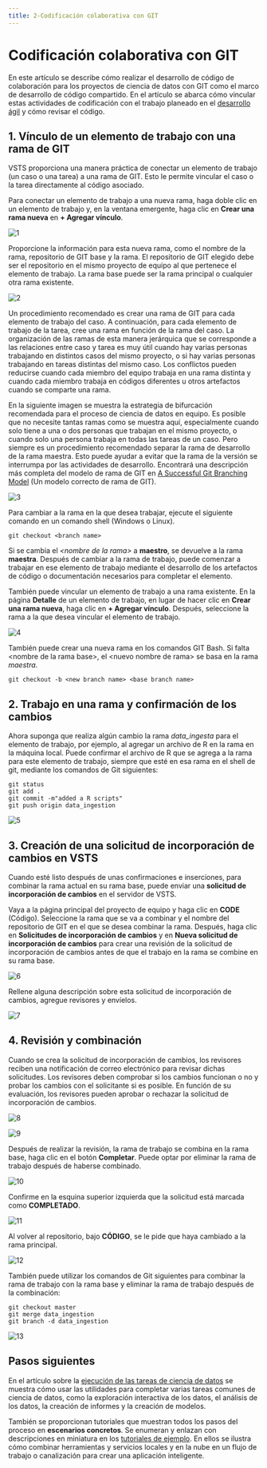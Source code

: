 ```yaml
---
title: 2-Codificación colaborativa con GIT 
---
```

# <a name="collaborative-coding-with-git"></a>Codificación colaborativa con GIT

En este artículo se describe cómo realizar el desarrollo de código de colaboración para los proyectos de ciencia de datos con GIT como el marco de desarrollo de código compartido. En el artículo se abarca cómo vincular estas actividades de codificación con el trabajo planeado en el [desarrollo ágil](agile-development.md) y cómo revisar el código.


## 1. <a name='Linkaworkitemwithagitbranch-1'></a>Vínculo de un elemento de trabajo con una rama de GIT 

VSTS proporciona una manera práctica de conectar un elemento de trabajo (un caso o una tarea) a una rama de GIT. Esto le permite vincular el caso o la tarea directamente al código asociado. 

Para conectar un elemento de trabajo a una nueva rama, haga doble clic en un elemento de trabajo y, en la ventana emergente, haga clic en **Crear una rama nueva** en **+ Agregar vínculo**.  

![1](https://s3.amazonaws.com/bigdatamx/1-sprint-board-view.png)

Proporcione la información para esta nueva rama, como el nombre de la rama, repositorio de GIT base y la rama. El repositorio de GIT elegido debe ser el repositorio en el mismo proyecto de equipo al que pertenece el elemento de trabajo. La rama base puede ser la rama principal o cualquier otra rama existente.

![2](https://s3.amazonaws.com/bigdatamx/2-create-a-branch.png)

Un procedimiento recomendado es crear una rama de GIT para cada elemento de trabajo del caso. A continuación, para cada elemento de trabajo de la tarea, cree una rama en función de la rama del caso. La organización de las ramas de esta manera jerárquica que se corresponde a las relaciones entre caso y tarea es muy útil cuando hay varias personas trabajando en distintos casos del mismo proyecto, o si hay varias personas trabajando en tareas distintas del mismo caso. Los conflictos pueden reducirse cuando cada miembro del equipo trabaja en una rama distinta y cuando cada miembro trabaja en códigos diferentes u otros artefactos cuando se comparte una rama. 

En la siguiente imagen se muestra la estrategia de bifurcación recomendada para el proceso de ciencia de datos en equipo. Es posible que no necesite tantas ramas como se muestra aquí, especialmente cuando solo tiene a una o dos personas que trabajan en el mismo proyecto, o cuando solo una persona trabaja en todas las tareas de un caso. Pero siempre es un procedimiento recomendado separar la rama de desarrollo de la rama maestra. Esto puede ayudar a evitar que la rama de la versión se interrumpa por las actividades de desarrollo. Encontrará una descripción más completa del modelo de rama de GIT en [A Successful Git Branching Model](http://nvie.com/posts/a-successful-git-branching-model/) (Un modelo correcto de rama de GIT).

![3](https://s3.amazonaws.com/bigdatamx/3-git-branches.png)

Para cambiar a la rama en la que desea trabajar, ejecute el siguiente comando en un comando shell (Windows o Linux). 

    git checkout <branch name>

Si se cambia el *<nombre de la rama\>* a **maestro**, se devuelve a la rama **maestra**. Después de cambiar a la rama de trabajo, puede comenzar a trabajar en ese elemento de trabajo mediante el desarrollo de los artefactos de código o documentación necesarios para completar el elemento. 

También puede vincular un elemento de trabajo a una rama existente. En la página **Detalle** de un elemento de trabajo, en lugar de hacer clic en **Crear una rama nueva**, haga clic en **+ Agregar vínculo**. Después, seleccione la rama a la que desea vincular el elemento de trabajo. 

![4](https://s3.amazonaws.com/bigdatamx/4-link-to-an-existing-branch.png)

También puede crear una nueva rama en los comandos GIT Bash. Si falta <nombre de la rama base\>, el <nuevo nombre de rama\> se basa en la rama _maestra_. 
    
    git checkout -b <new branch name> <base branch name>


## 2. <a name='WorkonaBranchandCommittheChanges-2'></a>Trabajo en una rama y confirmación de los cambios 

Ahora suponga que realiza algún cambio la rama *data\_ingesta* para el elemento de trabajo, por ejemplo, al agregar un archivo de R en la rama en la máquina local. Puede confirmar el archivo de R que se agrega a la rama para este elemento de trabajo, siempre que esté en esa rama en el shell de git, mediante los comandos de Git siguientes:

    git status
    git add .
    git commit -m"added a R scripts"
    git push origin data_ingestion

![5](https://s3.amazonaws.com/bigdatamx/5-sprint-push-to-branch.png)

## 3. <a name='CreateapullrequestonVSTS-3'></a>Creación de una solicitud de incorporación de cambios en VSTS 

Cuando esté listo después de unas confirmaciones e inserciones, para combinar la rama actual en su rama base, puede enviar una **solicitud de incorporación de cambios** en el servidor de VSTS. 

Vaya a la página principal del proyecto de equipo y haga clic en **CODE** (Código). Seleccione la rama que se va a combinar y el nombre del repositorio de GIT en el que se desea combinar la rama. Después, haga clic en **Solicitudes de incorporación de cambios** y en **Nueva solicitud de incorporación de cambios** para crear una revisión de la solicitud de incorporación de cambios antes de que el trabajo en la rama se combine en su rama base.

![6](https://s3.amazonaws.com/bigdatamx/6-spring-create-pull-request.png)

Rellene alguna descripción sobre esta solicitud de incorporación de cambios, agregue revisores y envíelos.

![7](https://s3.amazonaws.com/bigdatamx/7-spring-send-pull-request.png)

## 4. <a name='ReviewandMerge-4'></a>Revisión y combinación 

Cuando se crea la solicitud de incorporación de cambios, los revisores reciben una notificación de correo electrónico para revisar dichas solicitudes. Los revisores deben comprobar si los cambios funcionan o no y probar los cambios con el solicitante si es posible. En función de su evaluación, los revisores pueden aprobar o rechazar la solicitud de incorporación de cambios. 

![8](https://s3.amazonaws.com/bigdatamx/8-add_comments.png)

![9](https://s3.amazonaws.com/bigdatamx/9-spring-approve-pullrequest.png)

Después de realizar la revisión, la rama de trabajo se combina en la rama base, haga clic en el botón **Completar**. Puede optar por eliminar la rama de trabajo después de haberse combinado. 

![10](https://s3.amazonaws.com/bigdatamx/10-spring-complete-pullrequest.png)

Confirme en la esquina superior izquierda que la solicitud está marcada como **COMPLETADO**. 

![11](https://s3.amazonaws.com/bigdatamx/11-spring-merge-pullrequest.png)

Al volver al repositorio, bajo **CÓDIGO**, se le pide que haya cambiado a la rama principal.

![12](https://s3.amazonaws.com/bigdatamx/12-spring-branch-deleted.png)

También puede utilizar los comandos de Git siguientes para combinar la rama de trabajo con la rama base y eliminar la rama de trabajo después de la combinación:

    git checkout master
    git merge data_ingestion
    git branch -d data_ingestion

![13](https://s3.amazonaws.com/bigdatamx/13-spring-branch-deleted-commandline.png)


 
## <a name="next-steps"></a>Pasos siguientes

En el artículo sobre la [ejecución de las tareas de ciencia de datos](execute-data-science-tasks.md) se muestra cómo usar las utilidades para completar varias tareas comunes de ciencia de datos, como la exploración interactiva de los datos, el análisis de los datos, la creación de informes y la creación de modelos.

También se proporcionan tutoriales que muestran todos los pasos del proceso en **escenarios concretos**. Se enumeran y enlazan con descripciones en miniatura en los [tutoriales de ejemplo](walkthroughs.md). En ellos se ilustra cómo combinar herramientas y servicios locales y en la nube en un flujo de trabajo o canalización para crear una aplicación inteligente. 
